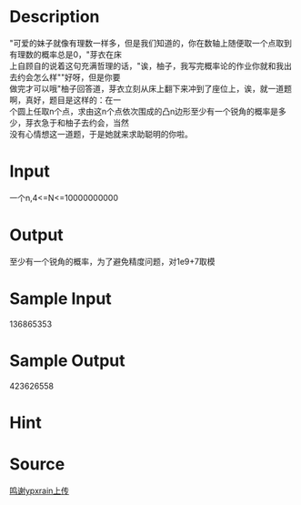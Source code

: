 
# Description

<div class="content"><div>&#34;可爱的妹子就像有理数一样多，但是我们知道的，你在数轴上随便取一个点取到有理数的概率总是0，&#34;芽衣在床</div>
<div>上自顾自的说着这句充满哲理的话，&#34;诶，柚子，我写完概率论的作业你就和我出去约会怎么样&#34;&#34;好呀，但是你要</div>
<div>做完才可以哦&#34;柚子回答道，芽衣立刻从床上翻下来冲到了座位上，诶，就一道题啊，真好，题目是这样的：在一</div>
<div>个圆上任取n个点，求由这n个点依次围成的凸n边形至少有一个锐角的概率是多少，芽衣急于和柚子去约会，当然</div>
<div>没有心情想这一道题，于是她就来求助聪明的你啦。</div>
<div></div>
<p></p></div>

# Input

<div class="content"><div>一个n,4&lt;=N&lt;=10000000000</div>
<div></div>
<p></p></div>

# Output

<div class="content"><div>至少有一个锐角的概率，为了避免精度问题，对1e9+7取模</div>
<div></div>
<p></p></div>

# Sample Input

<div class="content"><span class="sampledata">136865353</span></div>

# Sample Output

<div class="content"><span class="sampledata">423626558</span></div>

# Hint

<div class="content"><p></p></div>

# Source

<div class="content"><p><a href="problemset.php?search=鸣谢ypxrain上传">鸣谢ypxrain上传</a></p></div>

